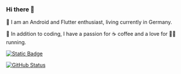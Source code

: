 ### Hi there 👋 
🌱 I am an Android and Flutter enthusiast, living currently in Germany. 

🌱 In addition to coding, I have a passion for ☕ coffee and a love for 🏃‍♀️ running.
<p align="left">
  <a href="https://www.linkedin.com/in/natasa-misic"> <img alt="Static Badge" src="https://img.shields.io/badge/LinkedIn-natasa_misic?logo=linkedin&logoColor=white&color=blue"></a>

  
<a href="https://github.com/natasam"><img alt="GitHub Status" src="https://github-readme-stats.vercel.app/api?username=natasam&hide=contribs&show_icons=true"/></a>
</p>
<!--
**natasam/natasam** is a ✨ _special_ ✨ repository because its `README.md` (this file) appears on your GitHub profile.

Here are some ideas to get you started:
<a href="https://github.com/sponsors/skydoves"><img alt="Sponsors" src="https://skydoves.github.io/badges/badge_sponsors.svg"/></a>
<a href="https://www.youtube.com/@skydoves"><img alt="YouTube" src="https://skydoves.github.io/badges/dove-youtube.svg"/></a></br></br>

- 🔭 I’m currently working on ...
- 🌱 I’m currently learning ...
- 👯 I’m looking to collaborate on ...
- 🤔 I’m looking for help with ...
- 💬 Ask me about ...
- 📫 How to reach me: ...
- 😄 Pronouns: ...
- ⚡ Fun fact: ...
-->
